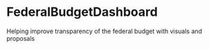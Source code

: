 # FederalBudgetDashboard
Helping improve transparency of the federal budget with visuals and proposals
